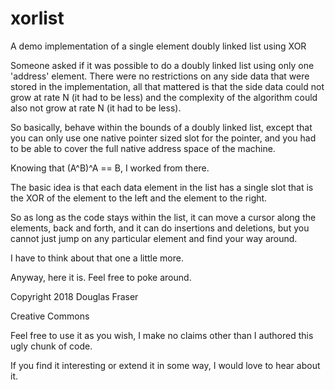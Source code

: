 # xorlist
A demo implementation of a single element doubly linked list using XOR

Someone asked if it was possible to do a doubly linked list using only one 'address' element.
There were no restrictions on any side data that were stored in the implementation, all that
mattered is that the side data could not grow at rate N (it had to be less) and the complexity
of the algorithm could also not grow at rate N (it had to be less).

So basically, behave within the bounds of a doubly linked list, except that you can only use one
native pointer sized slot for the pointer, and you had to be able to cover the full native address
space of the machine.

Knowing that (A^B)^A == B, I worked from there.

The basic idea is that each data element in the list has a single slot that is the XOR of the element
to the left and the element to the right.

So as long as the code stays within the list, it can move a cursor along the elements, back and forth,
and it can do insertions and deletions, but you cannot just jump on any particular element and
find your way around.

I have to think about that one a little more.

Anyway, here it is. Feel free to poke around.

Copyright 2018 Douglas Fraser

Creative Commons

Feel free to use it as you wish, I make no claims other than I authored this ugly chunk of code.

If you find it interesting or extend it in some way, I would love to hear about it.
